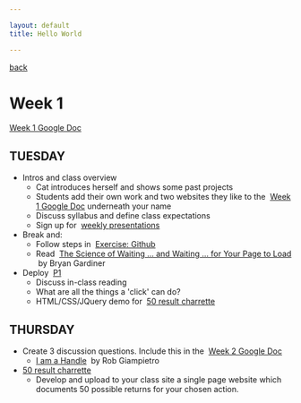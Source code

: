 ```yaml
---

layout: default
title: Hello World

---
```


[back](/schedule.html)

# Week 1

[Week 1 Google Doc](https://docs.google.com/a/cca.edu/document/d/1spiJZxKFAS5Yfj_Bce7c-ZROrQfjvZeCSJxJhokBp_4/edit?usp=sharing)

## TUESDAY

- Intros and class overview
  - Cat introduces herself and shows some past projects
  - Students add their own work and two websites they like to the  [Week 1 Google Doc](https://docs.google.com/a/cca.edu/document/d/1spiJZxKFAS5Yfj_Bce7c-ZROrQfjvZeCSJxJhokBp_4/edit?usp=sharing) underneath your name
  - Discuss syllabus and define class expectations
  - Sign up for  [weekly presentations](https://docs.google.com/a/cca.edu/document/d/11T5knTdroEpLkeOv2X98U7DnbMkhtKixIcpF3pcctw8/edit?usp=sharing)
- Break and:
  - Follow steps in  [Exercise: Github](https://drive.google.com/open?id=13pKJu_PolkEE0QpirWeklAn5fnBsYjngXrBM5v59T4c)
  - Read  [The Science of Waiting ... and Waiting ... for Your Page to Load](http://fall2017.designing.tools/library/waiting-to-load)  by Bryan Gardiner
- Deploy  [P1](http://fall2017.designing.tools/projects/mouse-events)
  - Discuss in-class reading
  - What are all the things a 'click' can do?
  - HTML/CSS/JQuery demo for  [50 result charrette](https://docs.google.com/a/cca.edu/document/d/1IpfGPVWUDhejru51IksN-ewtcy_NK2pVnc_jHUZHAwk/edit?usp=sharing)

## THURSDAY

- Create 3 discussion questions. Include this in the  [Week 2 Google Doc](https://docs.google.com/a/cca.edu/document/d/1cSv_gajKNJDAVpn5WfNgTu9zV5NYgRvebs1q4MPz7uE/edit?usp=sharing)
  - [I am a Handle](http://fall2017.designing.tools/library/i-am-a-handle)  by Rob Giampietro
- [50 result charrette](https://docs.google.com/a/cca.edu/document/d/1IpfGPVWUDhejru51IksN-ewtcy_NK2pVnc_jHUZHAwk/edit?usp=sharing)
  - Develop and upload to your class site a single page website which documents 50 possible returns for your chosen action.
